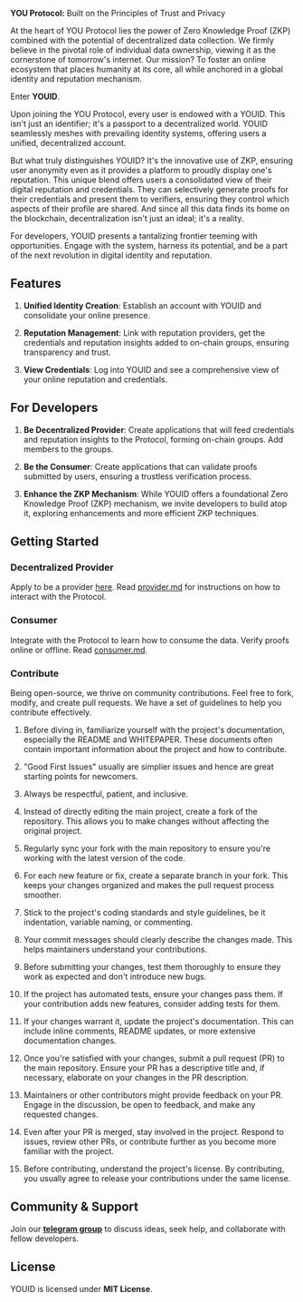 
  

**YOU Protocol:** Built on the Principles of Trust and Privacy

  

At the heart of YOU Protocol lies the power of Zero Knowledge Proof (ZKP) combined with the potential of decentralized data collection. We firmly believe in the pivotal role of individual data ownership, viewing it as the cornerstone of tomorrow's internet. Our mission? To foster an online ecosystem that places humanity at its core, all while anchored in a global identity and reputation mechanism.

  

Enter **YOUID**.

  

Upon joining the YOU Protocol, every user is endowed with a YOUID. This isn't just an identifier; it's a passport to a decentralized world. YOUID seamlessly meshes with prevailing identity systems, offering users a unified, decentralized account.

  

But what truly distinguishes YOUID? It's the innovative use of ZKP, ensuring user anonymity even as it provides a platform to proudly display one's reputation. This unique blend offers users a consolidated view of their digital reputation and credentials. They can selectively generate proofs for their credentials and present them to verifiers, ensuring they control which aspects of their profile are shared. And since all this data finds its home on the blockchain, decentralization isn't just an ideal; it's a reality.

  

For developers, YOUID presents a tantalizing frontier teeming with opportunities. Engage with the system, harness its potential, and be a part of the next revolution in digital identity and reputation.

  

## **Features**

  

1.  **Unified Identity Creation**: Establish an account with YOUID and consolidate your online presence.

2.  **Reputation Management**: Link with reputation providers, get the credentials and reputation insights added to on-chain groups, ensuring transparency and trust.

3.  **View Credentials**: Log into YOUID and see a comprehensive view of your online reputation and credentials.

  

## **For Developers**

  

1.  **Be Decentralized Provider**: Create applications that will feed credentials and reputation insights to the Protocol, forming on-chain groups. Add members to the groups.

2.  **Be the Consumer**: Create applications that can validate proofs submitted by users, ensuring a trustless verification process.

3.  **Enhance the ZKP Mechanism**: While YOUID offers a foundational Zero Knowledge Proof (ZKP) mechanism, we invite developers to build atop it, exploring enhancements and more efficient ZKP techniques.

  

## **Getting Started**

  

### Decentralized Provider

  

Apply to be a provider [here](https://w9n0ssyctbx.typeform.com/to/J2RQTR2V). Read [provider.md](https://github.com/youcoinprotocol/provider-devrep/blob/main/usage.md) for instructions on how to interact with the Protocol.

  

### Consumer

  

Integrate with the Protocol to learn how to consume the data. Verify proofs online or offline. Read [consumer.md](consumer.md).

  

### Contribute

  

Being open-source, we thrive on community contributions. Feel free to fork, modify, and create pull requests. We have a set of guidelines to help you contribute effectively.

  

1. Before diving in, familiarize yourself with the project's documentation, especially the README and WHITEPAPER. These documents often contain important information about the project and how to contribute.

2. "Good First Issues" usually are simplier issues and hence are great starting points for newcomers.

3. Always be respectful, patient, and inclusive.

4. Instead of directly editing the main project, create a fork of the repository. This allows you to make changes without affecting the original project.

5. Regularly sync your fork with the main repository to ensure you're working with the latest version of the code.

6. For each new feature or fix, create a separate branch in your fork. This keeps your changes organized and makes the pull request process smoother.

7. Stick to the project's coding standards and style guidelines, be it indentation, variable naming, or commenting.

8. Your commit messages should clearly describe the changes made. This helps maintainers understand your contributions.

9. Before submitting your changes, test them thoroughly to ensure they work as expected and don't introduce new bugs.

10. If the project has automated tests, ensure your changes pass them. If your contribution adds new features, consider adding tests for them.

11. If your changes warrant it, update the project's documentation. This can include inline comments, README updates, or more extensive documentation changes.

12. Once you're satisfied with your changes, submit a pull request (PR) to the main repository. Ensure your PR has a descriptive title and, if necessary, elaborate on your changes in the PR description.

13. Maintainers or other contributors might provide feedback on your PR. Engage in the discussion, be open to feedback, and make any requested changes.

14. Even after your PR is merged, stay involved in the project. Respond to issues, review other PRs, or contribute further as you become more familiar with the project.

15. Before contributing, understand the project's license. By contributing, you usually agree to release your contributions under the same license.

  

## **Community & Support**

  

Join our **[telegram group](https://t.me/YouCoinOrg)** to discuss ideas, seek help, and collaborate with fellow developers.

  

## **License**

  

YOUID is licensed under **MIT License**.